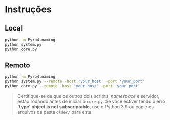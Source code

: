 # Instruções

## Local

```bash
python -m Pyro4.naming
python system.py
python core.py
```

## Remoto

```bash
python -m Pyro4.naming
python system.py --remote -host 'your_host' -port 'your_port'
python core.py --remote -host 'your_host' -port 'your_port'
```

> Certifique-se de que os outros dois scripts, *namespace* e servidor, estão rodando antes de iniciar o `core.py`.
> Se você estiver tendo o erro **'type' object is not subscriptable**, use o Python 3.9 ou copie os arquivos da pasta `older/` para esta.
